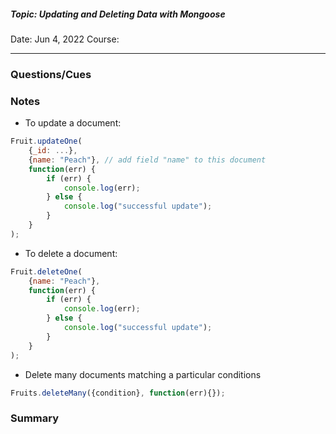 ##### Topic: Updating and Deleting Data with Mongoose
Date: Jun 4, 2022
Course:
- - -

### Questions/Cues

### Notes
- To update a document:
```JavaScript
Fruit.updateOne(
	{_id: ...},
	{name: "Peach"}, // add field "name" to this document
	function(err) {
		if (err) {
			console.log(err);
		} else {
			console.log("successful update");
		}
	}
);
```

- To delete a document:
```Node.js
Fruit.deleteOne(
	{name: "Peach"},
	function(err) {
		if (err) {
			console.log(err);
		} else {
			console.log("successful update");
		}
	}
);
```

- Delete many documents matching a particular conditions
```Node.js
Fruits.deleteMany({condition}, function(err){});
```

### Summary

